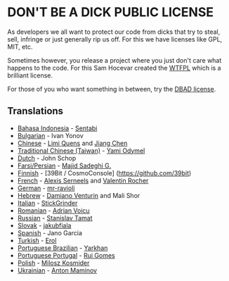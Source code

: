 # DON'T BE A DICK PUBLIC LICENSE

As developers we all want to protect our code from dicks that try to steal, sell, infringe or just generally rip us off. For this we have licenses like GPL, MIT, etc.

Sometimes however, you release a project where you just don't care what happens to the code. For this Sam Hocevar created the [WTFPL] which is a brilliant license.

For those of you who want something in between, try the [DBAD license].

## Translations

* [Bahasa Indonesia] - [Sentabi](https://github.com/sentabi)
* [Bulgarian] - Ivan Yonov
* [Chinese] - [Limi Quens](https://github.com/LimiQS) and [Jiang Chen](https://github.com/JC6)
* [Traditional Chinese (Taiwan)] - [Yami Odymel](https://github.com/YamiOdymel)
* [Dutch] - John Schop
* [Farsi/Persian] - [Majid Sadeghi G.](https://github.com/dijam)
* [Finnish] - [39Bit / CosmoConsole] (https://github.com/39bit)
* [French] - [Alexis Serneels](https://twitter.com/alexisserneels) and [Valentin Rocher](http://tumblr.sweetlygeek.eu)
* [German] - [mr-ravioli](http://github.com/mr-ravioli)
* [Hebrew] - [Damiano Venturin](http://github.com/damko) and Mali Shor
* [Italian] - [StickGrinder](https://twitter.com/StickGrinder)
* [Romanian] - [Adrian Voicu](https://github.com/avenirer/)
* [Russian] - [Stanislav Tamat](https://github.com/YokiToki)
* [Slovak] - [jakubfiala](http://github.com/jakubfiala)
* [Spanish] - Jano Garcia
* [Turkish] - [Erol](https://github.com/iaroel)
* [Portuguese Brazilian] - [Yarkhan](https://github.com/Yarkhan)
* [Portuguese Portugal] - [Rui Gomes](https://github.com/ruigomeseu)
* [Polish] - [Milosz Kosmider](http://github.com/mrmilosz)
* [Ukrainian] - [Anton Maminov](http://github.com/mamantoha)


[DBAD license]: https://github.com/philsturgeon/dbad/blob/master/LICENSE-en.md
[WTFPL]: http://www.wtfpl.net

[Bahasa Indonesia]: https://github.com/philsturgeon/dbad/blob/master/LICENSE-ID.md
[German]: https://github.com/philsturgeon/dbad/blob/master/LICENSE-de.md
[Bulgarian]: https://github.com/philsturgeon/dbad/blob/master/LICENSE-bg.md
[Chinese]: https://github.com/philsturgeon/dbad/blob/master/LICENSE-zh.md
[Traditional Chinese (Taiwan)]: https://github.com/philsturgeon/dbad/blob/master/LICENSE-zh-tw.md
[Dutch]: https://github.com/philsturgeon/dbad/blob/master/LICENSE-nl.md
[Finnish]: https://github.com/philsturgeon/dbad/blob/master/LICENSE-fi.md
[French]: https://github.com/philsturgeon/dbad/blob/master/LICENSE-fr.md
[Farsi/Persian]: https://github.com/philsturgeon/dbad/blob/master/LICENSE-fa.md
[Hebrew]: https://github.com/philsturgeon/dbad/blob/master/LICENSE-he.md
[Italian]: https://github.com/philsturgeon/dbad/blob/master/LICENSE-it.md
[Polish]: https://github.com/philsturgeon/dbad/blob/master/LICENSE-pl.md
[Portuguese Brazilian]: https://github.com/philsturgeon/dbad/blob/master/LICENSE-pt-br.md
[Portuguese Portugal]: https://github.com/philsturgeon/dbad/blob/master/LICENSE-pt-pt.md
[Romanian]: https://github.com/philsturgeon/dbad/blob/master/LICENCE-ro.md
[Russian]: https://github.com/philsturgeon/dbad/blob/master/LICENSE-ru.md
[Slovak]: https://github.com/philsturgeon/dbad/blob/master/LICENSE-sk.md
[Spanish]: https://github.com/philsturgeon/dbad/blob/master/LICENSE-es.md
[Swedish]: https://github.com/philsturgeon/dbad/blob/master/LICENSE-sv.md
[Turkish]: https://github.com/philsturgeon/dbad/blob/master/LICENSE-tr.md
[Ukrainian]: https://github.com/philsturgeon/dbad/blob/master/LICENSE-ua.md
